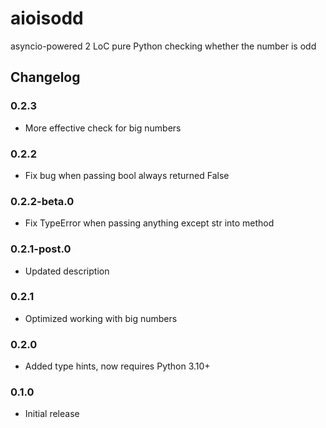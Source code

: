 # aioisodd

asyncio-powered 2 LoC pure Python checking whether the number is odd

## Changelog

### 0.2.3

- More effective check for big numbers

### 0.2.2

- Fix bug when passing bool always returned False

### 0.2.2-beta.0

- Fix TypeError when passing anything except str into method

### 0.2.1-post.0

- Updated description

### 0.2.1

- Optimized working with big numbers

### 0.2.0

- Added type hints, now requires Python 3.10+

### 0.1.0

- Initial release
